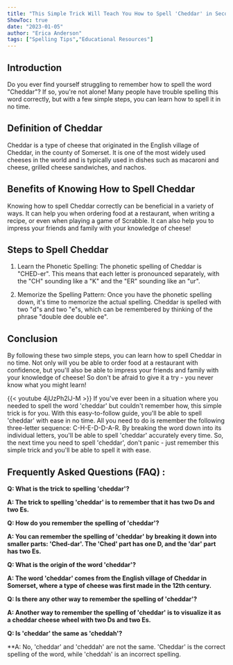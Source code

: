 ```yaml
---
title: "This Simple Trick Will Teach You How to Spell 'Cheddar' in Seconds!"
ShowToc: true 
date: "2023-01-05"
author: "Erica Anderson" 
tags: ["Spelling Tips","Educational Resources"]
---
```

## Introduction
Do you ever find yourself struggling to remember how to spell the word "Cheddar"? If so, you're not alone! Many people have trouble spelling this word correctly, but with a few simple steps, you can learn how to spell it in no time. 

## Definition of Cheddar
Cheddar is a type of cheese that originated in the English village of Cheddar, in the county of Somerset. It is one of the most widely used cheeses in the world and is typically used in dishes such as macaroni and cheese, grilled cheese sandwiches, and nachos.

## Benefits of Knowing How to Spell Cheddar
Knowing how to spell Cheddar correctly can be beneficial in a variety of ways. It can help you when ordering food at a restaurant, when writing a recipe, or even when playing a game of Scrabble. It can also help you to impress your friends and family with your knowledge of cheese!

## Steps to Spell Cheddar
1. Learn the Phonetic Spelling: The phonetic spelling of Cheddar is "CHED-er". This means that each letter is pronounced separately, with the "CH" sounding like a "K" and the "ER" sounding like an "ur".

2. Memorize the Spelling Pattern: Once you have the phonetic spelling down, it's time to memorize the actual spelling. Cheddar is spelled with two "d"s and two "e"s, which can be remembered by thinking of the phrase "double dee double ee".

## Conclusion
By following these two simple steps, you can learn how to spell Cheddar in no time. Not only will you be able to order food at a restaurant with confidence, but you'll also be able to impress your friends and family with your knowledge of cheese! So don't be afraid to give it a try - you never know what you might learn!

{{< youtube 4jUzPh2lJ-M >}} 
If you've ever been in a situation where you needed to spell the word 'cheddar' but couldn't remember how, this simple trick is for you. With this easy-to-follow guide, you'll be able to spell 'cheddar' with ease in no time. All you need to do is remember the following three-letter sequence: C-H-E-D-D-A-R. By breaking the word down into its individual letters, you'll be able to spell 'cheddar' accurately every time. So, the next time you need to spell 'cheddar', don't panic - just remember this simple trick and you'll be able to spell it with ease.

## Frequently Asked Questions (FAQ) :
**Q: What is the trick to spelling 'cheddar'?**

**A: The trick to spelling 'cheddar' is to remember that it has two Ds and two Es.**

**Q: How do you remember the spelling of 'cheddar'?**

**A: You can remember the spelling of 'cheddar' by breaking it down into smaller parts: 'Ched-dar'. The 'Ched' part has one D, and the 'dar' part has two Es.**

**Q: What is the origin of the word 'cheddar'?**

**A: The word 'cheddar' comes from the English village of Cheddar in Somerset, where a type of cheese was first made in the 12th century.**

**Q: Is there any other way to remember the spelling of 'cheddar'?**

**A: Another way to remember the spelling of 'cheddar' is to visualize it as a cheddar cheese wheel with two Ds and two Es.**

**Q: Is 'cheddar' the same as 'cheddah'?**

**A: No, 'cheddar' and 'cheddah' are not the same. 'Cheddar' is the correct spelling of the word, while 'cheddah' is an incorrect spelling.





